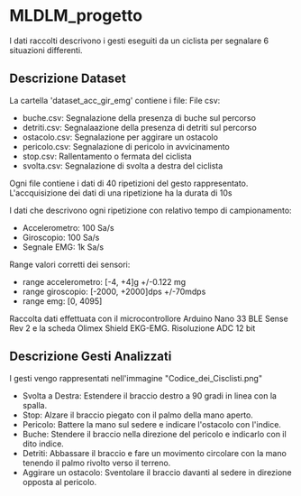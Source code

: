 # MLDLM_progetto

I dati raccolti descrivono i gesti eseguiti da un ciclista per segnalare 6 situazioni differenti.

## Descrizione Dataset
La cartella 'dataset_acc_gir_emg' contiene i file:
File csv:
- buche.csv: Segnalazione della presenza di buche sul percorso
- detriti.csv: Segnalaazione della presenza di detriti sul percorso
- ostacolo.csv: Segnalazione per aggirare un ostacolo
- pericolo.csv: Segnalazione di pericolo in avvicinamento
- stop.csv: Rallentamento o fermata del ciclista
- svolta.csv: Segnalazione di svolta a destra del ciclista

Ogni file contiene i dati di 40 ripetizioni del gesto rappresentato. 
L'accquisizione dei dati di una ripetizione ha la durata di 10s

I dati che descrivono ogni ripetizione con relativo tempo di campionamento:
- Accelerometro: 100 Sa/s
- Giroscopio: 100 Sa/s
- Segnale EMG: 1k Sa/s

Range valori corretti dei sensori:
- range accelerometro: [-4, +4]g +/-0.122 mg
- range giroscopio: [-2000, +2000]dps +/-70mdps
- range emg: [0, 4095]

Raccolta dati effettuata con il microcontrollore Arduino Nano 33 BLE Sense Rev 2 e la scheda Olimex Shield EKG-EMG.
Risoluzione ADC 12 bit

## Descrizione Gesti Analizzati
I gesti vengo rappresentati nell'immagine "Codice_dei_Cisclisti.png"

- Svolta a Destra: Estendere il braccio destro a 90 gradi in linea con la spalla.
- Stop: Alzare il braccio piegato con il palmo della mano aperto.
- Pericolo: Battere la mano sul sedere e indicare l'ostacolo con l'indice.
- Buche: Stendere il braccio nella direzione del pericolo e indicarlo con il dito indice.
- Detriti: Abbassare il braccio e fare un movimento circolare con la mano tenendo il palmo rivolto verso il terreno.
- Aggirare un ostacolo: Sventolare il braccio davanti al sedere in direzione opposta al pericolo.

